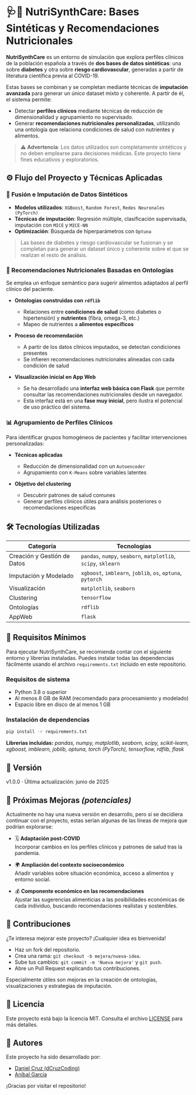 # 🩺🥗 NutriSynthCare: Bases Sintéticas y Recomendaciones Nutricionales

**NutriSynthCare** es un entorno de simulación que explora perfiles clínicos de la población española a través de **dos bases de datos sintéticas**: una sobre **diabetes** y otra sobre **riesgo cardiovascular**, generadas a partir de literatura científica previa al COVID-19.

Estas bases se combinan y se completan mediante técnicas de **imputación avanzada** para generar un único dataset mixto y coherente. A partir de él, el sistema permite:

- Detectar **perfiles clínicos** mediante técnicas de reducción de dimensionalidad y agrupamiento no supervisado.
- Generar **recomendaciones nutricionales personalizadas**, utilizando una ontología que relaciona condiciones de salud con nutrientes y alimentos.

> ⚠️ **Advertencia**: Los datos utilizados son completamente sintéticos y no deben emplearse para decisiones médicas. Este proyecto tiene fines educativos y exploratorios.


## ⚙️ Flujo del Proyecto y Técnicas Aplicadas

### 🔄 Fusión e Imputación de Datos Sintéticos

- **Modelos utilizados**: `XGBoost`, `Random Forest`, `Redes Neuronales (PyTorch)`  
- **Técnicas de imputación**: Regresión múltiple, clasificación supervisada, imputación con `MICE` y `MICE-NN`  
- **Optimización**: Búsqueda de hiperparámetros con `Optuna`

> Las bases de diabetes y riesgo cardiovascular se fusionan y se completan para generar un dataset único y coherente sobre el que se realizan el resto de análisis.

### 🧠 Recomendaciones Nutricionales Basadas en Ontologías

Se emplea un enfoque semántico para sugerir alimentos adaptados al perfil clínico del paciente.

- **Ontologías construidas con `rdflib`**  
  * Relaciones entre **condiciones de salud** (como diabetes o hipertensión) y **nutrientes** (fibra, omega-3, etc.)  
  * Mapeo de nutrientes a **alimentos específicos**

- **Proceso de recomendación**  
  * A partir de los datos clínicos imputados, se detectan condiciones presentes  
  * Se infieren recomendaciones nutricionales alineadas con cada condición de salud

- **Visualización inicial en App Web**  
  * Se ha desarrollado una **interfaz web básica con Flask** que permite consultar las recomendaciones nutricionales desde un navegador.  
  * Esta interfaz está en una **fase muy inicial**, pero ilustra el potencial de uso práctico del sistema.


### 📊 Agrupamiento de Perfiles Clínicos

Para identificar grupos homogéneos de pacientes y facilitar intervenciones personalizadas:

- **Técnicas aplicadas**  
  * Reducción de dimensionalidad con un `Autoencoder`  
  * Agrupamiento con `K-Means` sobre variables latentes

- **Objetivo del clustering**  
  * Descubrir patrones de salud comunes  
  * Generar perfiles clínicos útiles para análisis posteriores o recomendaciones específicas

    
## 🛠️ Tecnologías Utilizadas

| Categoría                 | Tecnologías                                                |
|--------------------------|------------------------------------------------------------|
| Creación y Gestión de Datos | `pandas`, `numpy`, `seaborn`, `matplotlib`, `scipy`, `sklearn` |
| Imputación y Modelado    | `xgboost`, `imblearn`, `joblib`, `os`, `optuna`, `pytorch` |
| Visualización            | `matplotlib`, `seaborn`                                    |
| Clustering               | `tensorflow`                                               |
| Ontologías               | `rdflib`                                                   |
| AppWeb                   | `flask`                                                    |


## 🧰 Requisitos Mínimos

Para ejecutar NutriSynthCare, se recomienda contar con el siguiente entorno y librerías instaladas. Puedes instalar todas las dependencias fácilmente usando el archivo `requirements.txt` incluido en este repositorio.

### Requisitos de sistema

- Python 3.8 o superior
- Al menos 8 GB de RAM (recomendado para procesamiento y modelado)
- Espacio libre en disco de al menos 1 GB

### Instalación de dependencias

```bash
pip install -r requirements.txt
```

**Librerias incluidas:** *pandas, numpy, matplotlib, seaborn, scipy, scikit-learn, xgboost, imblearn, joblib, optuna, torch (PyTorch), tensorflow, rdflib, flask*



## 🧾 Versión

v1.0.0 · Última actualización: junio de 2025

## 🚀 Próximas Mejoras *(potenciales)*

Actualmente no hay una nueva versión en desarrollo, pero si se decidiera continuar con el proyecto, estas serían algunas de las líneas de mejora que podrían explorarse:

- 🗓️ **Adaptación post-COVID**  
  Incorporar cambios en los perfiles clínicos y patrones de salud tras la pandemia.

- 🌍 **Ampliación del contexto socioeconómico**  
  Añadir variables sobre situación económica, acceso a alimentos y entorno social.

- 💰 **Componente económico en las recomendaciones**  
  Ajustar las sugerencias alimenticias a las posibilidades económicas de cada individuo, buscando recomendaciones realistas y sostenibles.



## 🤝 Contribuciones

¿Te interesa mejorar este proyecto? ¡Cualquier idea es bienvenida\!

* Haz un fork del repositorio.  
* Crea una rama: `git checkout -b mejora/nueva-idea`.  
* Sube tus cambios: `git commit -m 'Nueva mejora'` y `git push`.  
* Abre un Pull Request explicando tus contribuciones.

Especialmente útiles son mejoras en la creación de ontologías, visualizaciones y estrategias de imputación.


## 📜 Licencia

Este proyecto está bajo la licencia MIT. Consulta el archivo [LICENSE](http://LICENSE) para más detalles.


## 👥 Autores

Este proyecto ha sido desarrollado por:

- [Daniel Cruz (dCruzCoding)](https://github.com/dCruzCoding)  
- [Aníbal García](https://github.com/Aniballll)

¡Gracias por visitar el repositorio!
